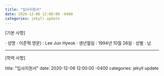 ```yaml
---
title: "입사지원서"
date: 2020-12-06 12:00:00 -0400
categories: jekyll update
---
```

[기본 사항]

· 성명      : 이준혁      영문) : Lee Jun Hyeok
· 생년월일  : 1994년 10월 26일 
· 성별      : 남

---
[학력 사항]

title: "입사지원서"
date: 2020-12-06 12:00:00 -0400
categories: jekyll update

